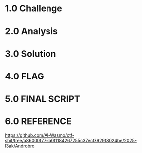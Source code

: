# 1.0 Challenge

# 2.0 Analysis

# 3.0 Solution

# 4.0 FLAG 

# 5.0 FINAL SCRIPT 

# 6.0 REFERENCE
https://github.com/Al-Wasmo/ctf-shit/tree/a86000f776a0f1184267255c37ecf3929f8024be/2025-l3ak/Androbro
